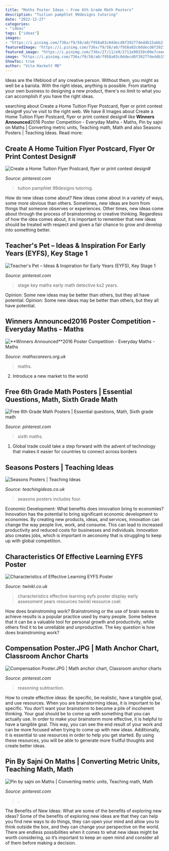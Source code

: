 ```yaml
---
title: "Maths Poster Ideas ~ Free 6th Grade Math Posters"
description: "Tuition pamphlet 99designs tutoring"
date: "2022-12-27"
categories:
- "ideas"
tags: ["ideas"]
images:
- "https://i.pinimg.com/736x/f9/58/a0/f958a03c0ddecd8f39277deddb15abb2--tools-poster.jpg"
featuredImage: "https://i.pinimg.com/736x/f9/58/a0/f958a03c0ddecd8f39277deddb15abb2--tools-poster.jpg"
featured_image: "https://i.pinimg.com/736x/27/11/e9/2711e90150c09e7ceee3a6fb5c8d1be3--ks-maths-key-stage-.jpg"
image: "https://i.pinimg.com/736x/f9/58/a0/f958a03c0ddecd8f39277deddb15abb2--tools-poster.jpg"
ShowToc: true
author: "Vita Hackett MD"
---
```



Ideas are the lifeblood of any creative person. Without them, you might as well be a barista. With the right ideas, anything is possible. From starting your own business to designing a new product, there's no limit to what you can accomplish if you have the right ideas.

	

		
searching about Create a Home Tuition Flyer Postcard, flyer or print contest design# you've visit to the right web. We have 8 Images about Create a Home Tuition Flyer Postcard, flyer or print contest design# like **Winners Announced**2016 Poster Competition - Everyday Maths - Maths, Pin by sajni on Maths | Converting metric units, Teaching math, Math and also Seasons Posters | Teaching Ideas. Read more:
		
    
## Create A Home Tuition Flyer Postcard, Flyer Or Print Contest Design#

<img loading=lazy src="https://i.pinimg.com/736x/62/c5/aa/62c5aa1a8e864644e0ab081cd602585a.jpg" onerror="this.onerror=null;this.src='https://tse4.mm.bing.net/th?id=OIP.Uov7qoJtmxKyLRtCSqG12gHaHa&amp;pid=15.1';" alt="Create a Home Tuition Flyer Postcard, flyer or print contest design#">

_Source: pinterest.com_

>tuition pamphlet 99designs tutoring. 

	

How do new ideas come about?
New ideas come about in a variety of ways, some more obvious than others. Sometimes, new ideas are born from things that someone observes or experiences. Other times, new ideas come about through the process of brainstorming or creative thinking. Regardless of how the idea comes about, it is important to remember that new ideas should be treated with respect and given a fair chance to grow and develop into something better.

    
## Teacher&#039;s Pet – Ideas &amp; Inspiration For Early Years (EYFS), Key Stage 1

<img loading=lazy src="https://i.pinimg.com/736x/27/11/e9/2711e90150c09e7ceee3a6fb5c8d1be3--ks-maths-key-stage-.jpg" onerror="this.onerror=null;this.src='https://tse3.mm.bing.net/th?id=OIP.mWM2cdBUOcGyXIXr0COr8AAAAA&amp;pid=15.1';" alt="Teacher&#039;s Pet – Ideas &amp; Inspiration for Early Years (EYFS), Key Stage 1">

_Source: pinterest.com_

>stage key maths early math detective ks2 years. 

	

Opinion: Some new ideas may be better than others, but they all have potential.
Opinion: Some new ideas may be better than others, but they all have potential.

    
## **Winners Announced**2016 Poster Competition - Everyday Maths - Maths

<img loading=lazy src="https://www.mathscareers.org.uk/wp-content/uploads/2016/10/sacred-heart-Math-and-Theatre-poster-page0001.jpg" onerror="this.onerror=null;this.src='https://tse4.mm.bing.net/th?id=OIP.rMag_jR8PVJADEuSGsiquwHaKe&amp;pid=15.1';" alt="**Winners Announced**2016 Poster Competition - Everyday Maths - Maths">

_Source: mathscareers.org.uk_

>maths. 

	

2. Introduce a new market to the world 

    
## Free 6th Grade Math Posters | Essential Questions, Math, Sixth Grade Math

<img loading=lazy src="https://i.pinimg.com/736x/5c/47/d2/5c47d20739d406cb7dc28ecff58a1dbe.jpg" onerror="this.onerror=null;this.src='https://tse4.mm.bing.net/th?id=OIP.bM0A5moUXa7SLyA8AsFAuwHaLH&amp;pid=15.1';" alt="Free 6th Grade Math Posters | Essential questions, Math, Sixth grade math">

_Source: pinterest.com_

>sixth maths. 

	

1. Global trade could take a step forward with the advent of technology that makes it easier for countries to connect across borders 

    
## Seasons Posters | Teaching Ideas

<img loading=lazy src="https://www.teachingideas.co.uk/sites/default/files/styles/718w/public/seasonsposters_0.jpg?itok=RPavJXoZ" onerror="this.onerror=null;this.src='https://tse3.mm.bing.net/th?id=OIP.KhTBxu9-_1r28ztY_ZsZ6AAAAA&amp;pid=15.1';" alt="Seasons Posters | Teaching Ideas">

_Source: teachingideas.co.uk_

>seasons posters includes four. 

	

Economic Development: What benefits does innovation bring to economies?
Innovation has the potential to bring significant economic development to economies. By creating new products, ideas, and services, innovation can change the way people live, work, and consume. This can lead to increased productivity and reduced costs for businesses and individuals. Innovation also creates jobs, which is important in aeconomy that is struggling to keep up with global competition.

    
## Characteristics Of Effective Learning EYFS Poster

<img loading=lazy src="https://images.twinkl.co.uk/tw1n/image/private/t_630_eco/image_repo/c8/b5/t-c-770-eyfs-characteristics-of-effective-learning-display-poster-_ver_1.jpg" onerror="this.onerror=null;this.src='https://tse3.mm.bing.net/th?id=OIP.NqLrlyo6JyoQqHaRhlgFUAHaDt&amp;pid=15.1';" alt="Characteristics of Effective Learning EYFS Poster">

_Source: twinkl.co.uk_

>characteristics effective learning eyfs poster display early assessment years resources twinkl resource coel. 

	

How does brainstroming work?
Brainstroming or the use of brain waves to achieve results is a popular practice used by many people. Some believe that it can be a valuable tool for personal growth and productivity, while others find it to be unreliable and unproductive. The key question is how does brainstroming work?

    
## Compensation Poster.JPG | Math Anchor Chart, Classroom Anchor Charts

<img loading=lazy src="https://i.pinimg.com/736x/f9/58/a0/f958a03c0ddecd8f39277deddb15abb2--tools-poster.jpg" onerror="this.onerror=null;this.src='https://tse4.mm.bing.net/th?id=OIP.Nizty0qnWtn_p-s2XhApggHaFi&amp;pid=15.1';" alt="Compensation Poster.JPG | Math anchor chart, Classroom anchor charts">

_Source: pinterest.com_

>reasoning subtraction. 

	

How to create effective ideas: Be specific, be realistic, have a tangible goal, and use resources.
When you are brainstorming ideas, it is important to be specific. You don’t want your brainstorm to become a pile of incoherent thinking. Your goal should be to come up with something that you can actually use. In order to make your brainstorm more effective, it is helpful to have a tangible goal. This way, you can see the end result of your work and can be more focused when trying to come up with new ideas. Additionally, it is essential to use resources in order to help you get started. By using these resources, you will be able to generate more fruitful thoughts and create better ideas.

    
## Pin By Sajni On Maths | Converting Metric Units, Teaching Math, Math

<img loading=lazy src="https://i.pinimg.com/736x/ac/6b/4d/ac6b4db0c3977684f63849576215e54d.jpg" onerror="this.onerror=null;this.src='https://tse1.mm.bing.net/th?id=OIP.ClzIFoTEem3vU3_C5Pd7vAHaEb&amp;pid=15.1';" alt="Pin by sajni on Maths | Converting metric units, Teaching math, Math">

_Source: pinterest.com_

>. 

	

The Benefits of New Ideas: What are some of the benefits of exploring new ideas?
Some of the benefits of exploring new ideas are that they can help you find new ways to do things, they can open your mind and allow you to think outside the box, and they can change your perspective on the world. There are endless possibilities when it comes to what new ideas might be worth considering, so it’s important to keep an open mind and consider all of them before making a decision.

